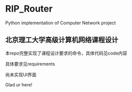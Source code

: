 # RIP_Router
Python implementation of Computer Network project

## 北京理工大学高级计算机网络课程设计

本repo完整实现了课程设计要求的命令，具体代码见code内容

具体要求见requirements

尚未实现UI界面

Glad ur here!
